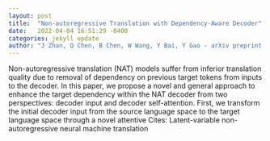 ```yaml
---
layout: post
title:  "Non-autoregressive Translation with Dependency-Aware Decoder"
date:   2022-04-04 16:51:29 -0400
categories: jekyll update
author: "J Zhan, Q Chen, B Chen, W Wang, Y Bai, Y Gao - arXiv preprint arXiv:2203.16266, 2022"
---
```

Non-autoregressive translation (NAT) models suffer from inferior translation quality due to removal of dependency on previous target tokens from inputs to the decoder. In this paper, we propose a novel and general approach to enhance the target dependency within the NAT decoder from two perspectives: decoder input and decoder self-attention. First, we transform the initial decoder input from the source language space to the target language space through a novel attentive Cites: Latent-variable non-autoregressive neural machine translation